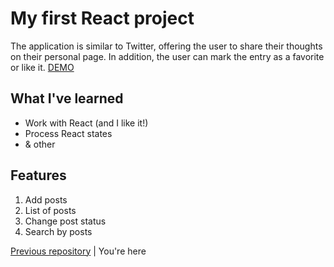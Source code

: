 # My first React project

The application is similar to Twitter, offering the user to share their thoughts on their personal page. In addition, the user can mark the entry as a favorite or like it. [DEMO](https://mnerpyctno.github.io/simpleReact/)

## What I've learned

* Work with React (and I like it!)
* Process React states
* & other

## Features 

1. Add posts
2. List of posts
3. Change post status
4. Search by posts

[Previous repository](https://github.com/mnerpyctno/secondJSproject) | You're here

